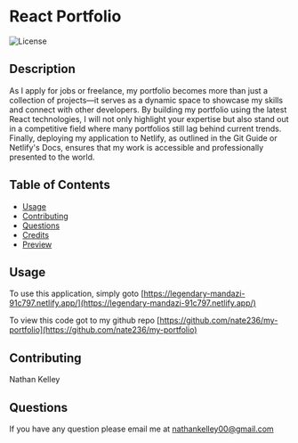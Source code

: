 # React Portfolio

![License](https://img.shields.io/badge/License-MIT-blue.svg)

## Description

As I apply for jobs or freelance, my portfolio becomes more than just a collection of projects—it serves as a dynamic space to showcase my skills and connect with other developers. By building my portfolio using the latest React technologies, I will not only highlight your expertise but also stand out in a competitive field where many portfolios still lag behind current trends. Finally, deploying my application to Netlify, as outlined in the Git Guide or Netlify's Docs, ensures that my work is accessible and professionally presented to the world.

## Table of Contents

-   [Usage](#usage)
-   [Contributing](#contributing)
-   [Questions](#questions)
-   [Credits](#credits)
-   [Preview](#preview)

## Usage

To use this application, simply goto [https://legendary-mandazi-91c797.netlify.app/](https://legendary-mandazi-91c797.netlify.app/)

To view this code got to my github repo [https://github.com/nate236/my-portfolio](https://github.com/nate236/my-portfolio)


## Contributing
Nathan Kelley

## Questions
If you have any question please email me at nathankelley00@gmail.com



#